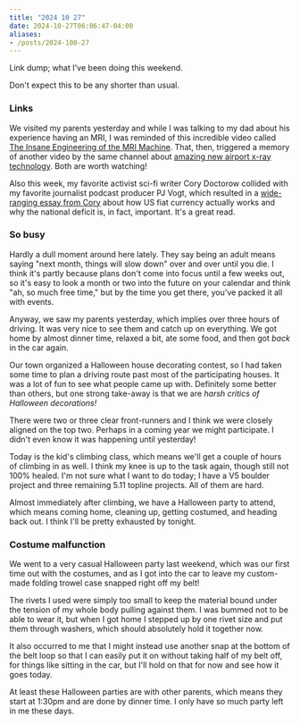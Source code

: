 ```yaml
---
title: "2024 10 27"
date: 2024-10-27T06:06:47-04:00
aliases:
- /posts/2024-100-27
---
```


Link dump; what I've been doing this weekend.<!--more-->

Don't expect this to be any shorter than usual.

### Links

We visited my parents yesterday and while I was talking to my dad about his
experience having an MRI, I was reminded of this incredible video called [The
Insane Engineering of the MRI Machine][mri]. That, then, triggered a memory of
another video by the same channel
about [amazing new airport x-ray technology][xray]. Both are worth watching!

Also this week, my favorite activist sci-fi writer Cory Doctorow collided with
my favorite journalist podcast producer PJ Vogt, which resulted in a
[wide-ranging essay from Cory][cory] about how US fiat currency actually works
and why the national deficit is, in fact, important. It's a great read.

[mri]: https://www.youtube.com/watch?v=NlYXqRG7lus
[xray]: https://www.youtube.com/watch?v=nyG8XAmtYeQ
[cory]: https://pluralistic.net/2024/10/21/we-can-have-nice-things/#public-funds-not-taxpayer-dollars

### So busy

Hardly a dull moment around here lately. They say being an adult means saying
"next month, things will slow down" over and over until you die. I think it's
partly because plans don't come into focus until a few weeks out, so it's easy
to look a month or two into the future on your calendar and think "ah, so much
free time," but by the time you get there, you've packed it all with events.

Anyway, we saw my parents yesterday, which implies over three hours of driving.
It was very nice to see them and catch up on everything. We got home by almost
dinner time, relaxed a bit, ate some food, and then got *back* in the car again.

Our town organized a Halloween house decorating contest, so I had taken some
time to plan a driving route past most of the participating houses. It was a lot
of fun to see what people came up with. Definitely some better than others, but
one strong take-away is that we are *harsh critics of Halloween decorations!*

There were two or three clear front-runners and I think we were closely aligned
on the top two. Perhaps in a coming year we might participate. I didn't even
know it was happening until yesterday!

Today is the kid's climbing class, which means we'll get a couple of hours of
climbing in as well. I think my knee is up to the task again, though still not
100% healed. I'm not sure what I want to do today; I have a V5 boulder project
and three remaining 5.11 topline projects. All of them are hard.

Almost immediately after climbing, we have a Halloween party to attend, which
means coming home, cleaning up, getting costumed, and heading back out. I think
I'll be pretty exhausted by tonight.

### Costume malfunction

We went to a very casual Halloween party last weekend, which was our first time
out with the costumes, and as I got into the car to leave my custom-made folding
trowel case snapped right off my belt!

The rivets I used were simply too small to keep the material bound under the
tension of my whole body pulling against them. I was bummed not to be able to
wear it, but when I got home I stepped up by one rivet size and put them through
washers, which should absolutely hold it together now.

It also occurred to me that I might instead use another snap at the bottom of
the belt loop so that I can easily put it on without taking half of my belt off,
for things like sitting in the car, but I'll hold on that for now and see how it
goes today.

At least these Halloween parties are with other parents, which means they start
at 1:30pm and are done by dinner time. I only have so much party left in me
these days.
